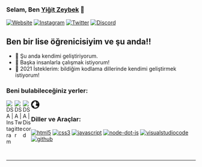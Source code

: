 ### Selam, Ben [Yiğit Zeybek][Website] 👋

[![Website](https://img.shields.io/website?down_color=Red&down_message=Kapal%C4%B1&label=mrygtzz.cf&style=for-the-badge&up_color=Green&up_message=A%C3%A7%C4%B1k&url=http%3A%2F%2Fwww.mrygtzz.cf)](https://www.mrygtzz.cf/)
[![Instagram](https://img.shields.io/instagram/follow/mrygtzz?color=GREEN&label=Instagram&style=for-the-badge)](https://instagram.com/mr.ygtzz)
[![Twitter](https://img.shields.io/twitter/follow/ygtzzoffical?color=GREEN&label=Twitter&style=for-the-badge)](https://twitter.com/ygtzzoffical)
[![Discord](https://img.shields.io/discord/876979337432301609?label=Sunucumuz&style=for-the-badge)](https://discord.gg/tbzna9V6Xv)

## Ben bir lise öğrenicisiyim ve şu anda!!

- 🌱 Şu anda kendimi geliştiriyorum.
- 👯 Başka insanlarla çalışmak istiyorum!
- 🥅 2021 İsteklerim: bildiğim kodlama dillerinde kendimi geliştirmek istiyorum!

### Beni bulabileceğiniz yerler:

[<img align="left" alt="DSA | Instagram" width="22px" src="https://cdn.jsdelivr.net/npm/simple-icons@v3/icons/instagram.svg" />][Instagram]
[<img align="left" alt="DSA | Twitter" width="22px" src="https://cdn.jsdelivr.net/npm/simple-icons@v3/icons/twitter.svg" />][Twitter]
[<img align="left" alt="DSA | Discord" width="22px" src="https://cdn.jsdelivr.net/npm/simple-icons@v3/icons/discord.svg" />][Discord]
[<img align="left" alt="mrygtzz.cf" width="22px" src="https://raw.githubusercontent.com/iconic/open-iconic/master/svg/globe.svg" />][Website]

<br />

### Diller ve Araçlar:
[<img src='https://cdn.jsdelivr.net/npm/simple-icons@3.0.1/icons/html5.svg' alt='html5' height='40'>](https://github.com/mrygtzz)
[<img src='https://cdn.jsdelivr.net/npm/simple-icons@3.0.1/icons/css3.svg' alt='css3' height='40'>](https://github.com/mrygtzz)   [<img src='https://cdn.jsdelivr.net/npm/simple-icons@3.0.1/icons/javascript.svg' alt='javascript' height='40'>](https://github.com/mrygtzz)  [<img src='https://cdn.jsdelivr.net/npm/simple-icons@3.0.1/icons/node-dot-js.svg' alt='node-dot-js' height='40'>](https://github.com/mrygtzz)  [<img src='https://cdn.jsdelivr.net/npm/simple-icons@3.0.1/icons/visualstudiocode.svg' alt='visualstudiocode' height='40'>](https://github.com/mrygtzz) [<img src='https://cdn.jsdelivr.net/npm/simple-icons@3.0.1/icons/github.svg' alt='github' height='40'>](https://github.com/mrygtzz)  
<br />
<br />

---

[Website]: https://mrygtzz.cf
[Instagram]: https://www.instagram.com/mr.ygtzz
[Twitter]: https://www.twitter.com/ygtzzoffical
[Discord]: https://discord.gg/tbzna9V6Xv
